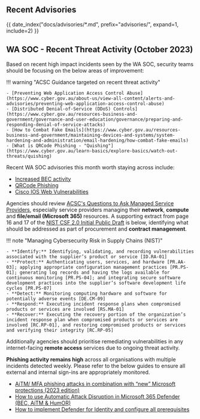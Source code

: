 ## Recent Advisories

{{ date_index("docs/advisories/*.md", prefix="advisories/", expand=1, include=2) }}

## WA SOC - Recent Threat Activity (October 2023)

Based on recent high impact incidents seen by the WA SOC, security teams should be focusing on the below areas of improvement:

!!! warning "ACSC Guidance targeted on recent threat activity"

    - [Preventing Web Application Access Control Abuse](https://www.cyber.gov.au/about-us/view-all-content/alerts-and-advisories/preventing-web-application-access-control-abuse)
    - [Distributed Denial-of-Service (DDoS) Controls](https://www.cyber.gov.au/resources-business-and-government/governance-and-user-education/governance/preparing-and-responding-denial-of-service-attacks)
    - [How to Combat Fake Emails](https://www.cyber.gov.au/resources-business-and-government/maintaining-devices-and-systems/system-hardening-and-administration/email-hardening/how-combat-fake-emails)
    - [What is QRCode Phishing - "Quishing"](https://www.cyber.gov.au/learn-basics/explore-basics/watch-out-threats/quishing)

Recent WA SOC advisories this month worth staying across include:

- [Increased BEC activity](https://soc.cyber.wa.gov.au/advisories/20231012002-Awareness-BEC-Increased-Activity/)
- [QRCode Phishing](https://soc.cyber.wa.gov.au/advisories/20230922003-Increase-in-QR-Code-Phishing-Technique/)
- [Cisco IOS Web Vulnerabilities](https://soc.cyber.wa.gov.au/advisories/20231027004-Multiple-Vulnerabilities-in-Cisco-IOS-XE-Software-Web-UI-Feature/)

Agencies should review [ACSC's Questions to Ask Managed Service Providers](https://www.cyber.gov.au/resources-business-and-government/maintaining-devices-and-systems/outsourcing-and-procurement/managed-services/questions-ask-managed-service-providers), especially service providers managing their **network**, **compute** and **file/email (Microsoft 365)** resources. A supporting extract from page 16 and 17 of the [NIST CSF 2.0 Initial Public Draft](https://nvlpubs.nist.gov/nistpubs/CSWP/NIST.CSWP.29.ipd.pdf) is below, identifying what should be addressed as part of procurement and **contract management**.

!!! note "Managing Cybersecurity Risk in Supply Chains (NIST)"

    - **Identify:** Identifying, validating, and recording vulnerabilities associated with the supplier’s product or service [ID.RA-01]
    - **Protect:** Authenticating users, services, and hardware [PR.AA-03]; applying appropriate configuration management practices [PR.PS-01]; generating log records and having the logs available for continuous monitoring [PR.PS-04]; and integrating secure software development practices into the supplier’s software development life cycles [PR.PS-07]
    - **Detect:** Monitoring computing hardware and software for potentially adverse events [DE.CM-09]
    - **Respond:** Executing incident response plans when compromised products or services are involved [RS.MA-01]
    - **Recover:** Executing the recovery portion of the organization’s incident response plan when compromised products or services are involved [RC.RP-01], and restoring compromised products or services and verifying their integrity [RC.RP-05]

Additionally agencies should prioritise remediating vulnerabilities in any internet-facing **remote access** services due to ongoing threat activity.

**Phishing activity remains high** across all organisations with multiple incidents detected weekly. Please refer to the below guides to ensure all external and internal sign-ins are appropriately monitored.

- [AiTM/ MFA phishing attacks in combination with “new” Microsoft protections (2023 edition)](https://jeffreyappel.nl/aitm-mfa-phishing-attacks-in-combination-with-new-microsoft-protections-2023-edt/)
- [How to use Automatic Attack Disruption in Microsoft 365 Defender (BEC, AiTM & HumOR)](https://jeffreyappel.nl/how-to-use-automatic-attack-disruption-in-microsoft-365-defender-bec-aitm-humor/)
- [How to implement Defender for Identity and configure all prerequisites](https://jeffreyappel.nl/how-to-implement-defender-for-identity-and-configure-all-prerequisites/)
